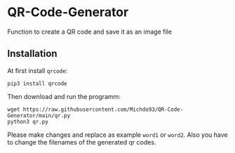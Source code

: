 # QR-Code-Generator
Function to create a QR code and save it as an image file

## Installation

At first install `qrcode`:

```
pip3 install qrcode
```

Then download and run the programm:

```
wget https://raw.githubusercontent.com/Michdo93/QR-Code-Generator/main/qr.py
python3 qr.py
```

Please make changes and replace as example `word1` or `word2`. Also you have to change the filenames of the generated qr codes.

